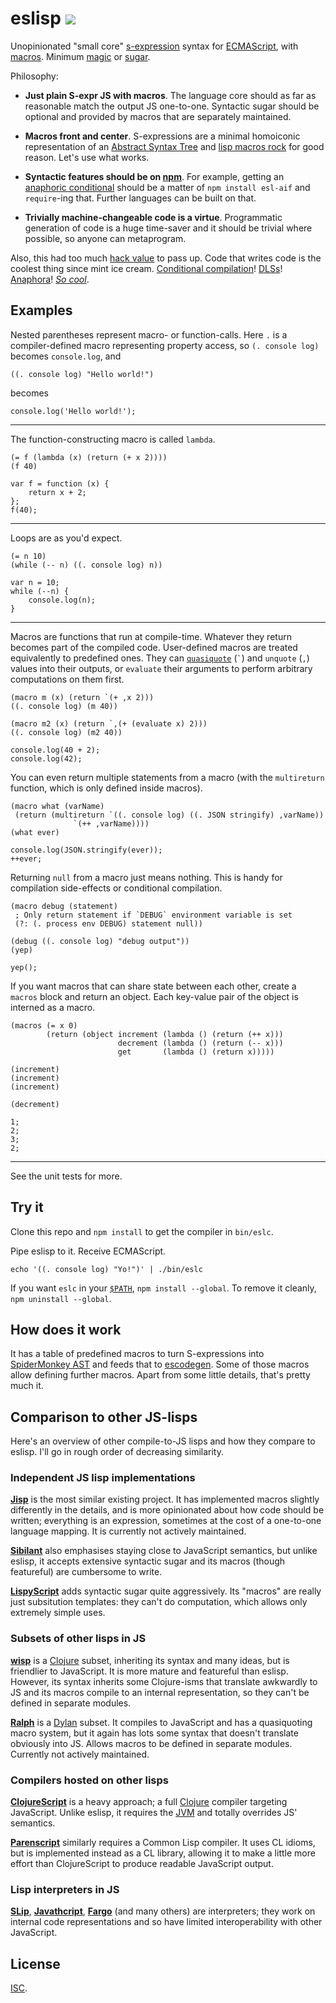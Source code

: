 # eslisp [![](https://img.shields.io/badge/api-unstable-red.svg?style=flat-square)][1]

Unopinionated "small core" [s-expression][2] syntax for [ECMAScript][3], with
[macros][4].  Minimum [magic][5] or [sugar][6].

Philosophy:

-   **Just plain S-expr JS with macros**.  The language core should as far as
    reasonable match the output JS one-to-one.  Syntactic sugar should be
    optional and provided by macros that are separately maintained.

-   **Macros front and center**.  S-expressions are a minimal homoiconic
    representation of an [Abstract Syntax Tree][7] and [lisp macros rock][8]
    for good reason.  Let's use what works.

-   **Syntactic features should be on [npm][9]**.  For example, getting an
    [anaphoric conditional][10] should be a matter of `npm install esl-aif` and
    `require`-ing that.  Further languages can be built on that.

-   **Trivially machine-changeable code is a virtue**.  Programmatic generation
    of code is a huge time-saver and it should be trivial where possible, so
    anyone can metaprogram.

Also, this had too much [hack value][11] to pass up.  Code that writes code is
the coolest thing since mint ice cream.  [Conditional compilation][12]!
[DLSs][13]!  [Anaphora][14]!  [*So cool*][15].

## Examples

<!-- !test program ./bin/eslc | head -c -1 -->

Nested parentheses represent macro- or function-calls.  Here `.` is a
compiler-defined macro representing property access, so `(. console log)`
becomes `console.log`, and

<!-- !test in initial -->

    ((. console log) "Hello world!")

becomes

<!-- !test out initial -->

    console.log('Hello world!');

* * *

The function-constructing macro is called `lambda`.

<!-- !test in func and call -->

    (= f (lambda (x) (return (+ x 2))))
    (f 40)

<!-- !test out func and call -->

    var f = function (x) {
        return x + 2;
    };
    f(40);

* * *

Loops are as you'd expect.

<!-- !test in while loop -->

    (= n 10)
    (while (-- n) ((. console log) n))

<!-- !test out while loop -->

    var n = 10;
    while (--n) {
        console.log(n);
    }

* * *

Macros are functions that run at compile-time.  Whatever they return becomes
part of the compiled code.  User-defined macros are treated equivalently to
predefined ones.  They can [`quasiquote`][16] (`` ` ``) and `unquote` (`,`)
values into their outputs, or `evaluate` their arguments to perform arbitrary
computations on them first.

<!-- !test in macro and call -->

    (macro m (x) (return `(+ ,x 2)))
    ((. console log) (m 40))

    (macro m2 (x) (return `,(+ (evaluate x) 2)))
    ((. console log) (m2 40))

<!-- !test out macro and call -->

    console.log(40 + 2);
    console.log(42);

You can even return multiple statements from a macro (with the `multireturn`
function, which is only defined inside macros).

<!-- !test in multiple-return macro -->

    (macro what (varName)
     (return (multireturn `((. console log) ((. JSON stringify) ,varName))
                  `(++ ,varName))))
    (what ever)

<!-- !test out multiple-return macro -->

    console.log(JSON.stringify(ever));
    ++ever;

Returning `null` from a macro just means nothing.  This is handy for
compilation side-effects or conditional compilation.

<!-- !test in nothing-returning macro -->

    (macro debug (statement)
     ; Only return statement if `DEBUG` environment variable is set
     (?: (. process env DEBUG) statement null))

    (debug ((. console log) "debug output"))
    (yep)

<!-- !test out nothing-returning macro -->

    yep();

If you want macros that can share state between each other, create a `macros`
block and return an object.  Each key-value pair of the object is interned as a
macro.

<!-- !test in macros block -->

    (macros (= x 0)
            (return (object increment (lambda () (return (++ x)))
                            decrement (lambda () (return (-- x)))
                            get       (lambda () (return x)))))

    (increment)
    (increment)
    (increment)

    (decrement)

<!-- !test out macros block -->

    1;
    2;
    3;
    2;

* * *

See the unit tests for more.

## Try it

Clone this repo and `npm install` to get the compiler in `bin/eslc`.

Pipe eslisp to it. Receive ECMAScript.

    echo '((. console log) "Yo!")' | ./bin/eslc

If you want `eslc` in your [`$PATH`][17], `npm install --global`.  To remove it
cleanly, `npm uninstall --global`.

## How does it work

It has a table of predefined macros to turn S-expressions into [SpiderMonkey
AST][18] and feeds that to [escodegen][19].  Some of those macros allow
defining further macros.  Apart from some little details, that's pretty much
it.

## Comparison to other JS-lisps

Here's an overview of other compile-to-JS lisps and how they compare to eslisp.
I'll go in rough order of decreasing similarity.

### Independent JS lisp implementations

[**Jisp**][20] is the most similar existing project. It has implemented macros
slightly differently in the details, and is more opinionated about how code
should be written; everything is an expression, sometimes at the cost of a
one-to-one language mapping.  It is currently not actively maintained.

[**Sibilant**][21] also emphasises staying close to JavaScript semantics, but
unlike eslisp, it accepts extensive syntactic sugar and its macros (though
featureful) are cumbersome to write.

[**LispyScript**][22] adds syntactic sugar quite aggressively.  Its "macros"
are really just subsitution templates: they can't do computation, which allows
only extremely simple uses.

### Subsets of other lisps in JS

[**wisp**][23] is a [Clojure][24] subset, inheriting its syntax and many ideas,
but is friendlier to JavaScript.  It is more mature and featureful than eslisp.
However, its syntax inherits some Clojure-isms that translate awkwardly to JS
and its macros compile to an internal representation, so they can't be defined
in separate modules.

[**Ralph**][25] is a [Dylan][26] subset.  It compiles to JavaScript and has a
quasiquoting macro system, but it again has lots some syntax that doesn't
translate obviously into JS.  Allows macros to be defined in separate modules.
Currently not actively maintained.

### Compilers hosted on other lisps

[**ClojureScript**][27] is a heavy approach; a full [Clojure][28] compiler
targeting JavaScript.  Unlike eslisp, it requires the [JVM][29] and totally
overrides JS' semantics.

[**Parenscript**][30] similarly requires a Common Lisp compiler.  It uses CL
idioms, but is implemented instead as a CL library, allowing it to make a
little more effort than ClojureScript to produce readable JavaScript output.

### Lisp interpreters in JS

[**SLip**][31], [**Javathcript**][32], [**Fargo**][33] (and many others) are
interpreters; they work on internal code representations and so have limited
interoperability with other JavaScript.

## License

[ISC][34].

[1]: http://semver.org/
[2]: https://en.wikipedia.org/wiki/S-expression
[3]: http://en.wikipedia.org/wiki/ECMAScript
[4]: http://stackoverflow.com/questions/267862/what-makes-lisp-macros-so-special
[5]: http://www.catb.org/jargon/html/M/magic.html
[6]: http://en.wikipedia.org/wiki/Syntactic_sugar
[7]: http://en.wikipedia.org/wiki/Abstract_syntax_tree
[8]: http://blog.rongarret.info/2015/05/why-lisp.html
[9]: https://www.npmjs.com/
[10]: https://en.wikipedia.org/wiki/Anaphoric_macro
[11]: http://www.catb.org/jargon/html/H/hack-value.html
[12]: http://en.wikipedia.org/wiki/Conditional_compilation
[13]: http://en.wikipedia.org/wiki/Domain-specific_language
[14]: http://en.wikipedia.org/wiki/Anaphoric_macro
[15]: http://c2.com/cgi/wiki?LispMacro
[16]: http://axisofeval.blogspot.co.uk/2013/04/a-quasiquote-i-can-understand.html
[17]: http://en.wikipedia.org/wiki/PATH_(variable)
[18]: https://developer.mozilla.org/en-US/docs/Mozilla/Projects/SpiderMonkey/Parser_API
[19]: https://github.com/estools/escodegen
[20]: http://jisp.io/
[21]: http://sibilantjs.info/
[22]: http://lispyscript.com/
[23]: https://github.com/Gozala/wisp
[24]: http://clojure.org/
[25]: https://github.com/turbolent/ralph
[26]: http://en.wikipedia.org/wiki/Dylan_(programming_language)
[27]: https://github.com/clojure/clojurescript
[28]: http://clojure.org/
[29]: http://en.wikipedia.org/wiki/Java_virtual_machine
[30]: https://common-lisp.net/project/parenscript/
[31]: http://lisperator.net/slip/
[32]: http://kybernetikos.github.io/Javathcript/
[33]: https://github.com/jcoglan/fargo
[34]: http://opensource.org/licenses/ISC
